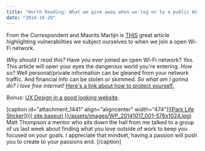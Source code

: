 ```yaml
---
title: "Worth Reading: What we give away when we log on to a public Wi-Fi network"
date: "2014-10-20"
---
```


From the Correspondent and Maurits Martijn is [THIS](https://decorrespondent.nl/1101/What-we-give-away-when-we-log-on-to-a-public-Wi-Fi-network/31040493-53737dba "the Correspondent") great article highlighting vulnerabilities we subject ourselves to when we join a open Wi-Fi network.

_Why should I read this?_ Have you ever joined an open Wi-Fi network? _Yes._ This article will open your eyes the dangerous world you're entering. _How so?_ Well personal/private information can be gleaned from your network traffic. And financial info can be stolen or skimmed. _So what am I gonna do? I love free internet!_ [Here's a link about how to protect yourself.](https://decorrespondent.nl/1103/How-to-safely-use-a-public-Wi-Fi-network/31096879-74f654ff "Hold Fast")

Bonus: [UX Design in a good looking website](http://elementaryos.org/docs/human-interface-guidelines/human-interface-guidelines "Design is not just like your opinion, man.").

\[caption id="attachment\_1441" align="aligncenter" width="474"\][![Park Life Sticker]({{ site.baseurl }}/assets/images/WP_20141017_001-576x1024.jpg)](https://twitter.com/DeveloperFish) Matt Thompson a mentor who sits down the hall from me talked to a group of us last week about finding what you love outside of work to keep you focused on your goals. I appreciate that mindset, having a passion will push you to create to your passions end. \[/caption\]

